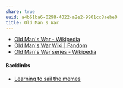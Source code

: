 ```yaml
---
share: true
uuid: a4b61ba6-0298-4022-a2e2-9901cc8aebe0
title: Old Man s War
---
```

* [Old Man's War - Wikipedia](https://en.wikipedia.org/wiki/Old_Man's_War)
* [Old Man's War Wiki | Fandom](https://oldmanswar.fandom.com/wiki/Old_Man%27s_War_Wiki)
* [Old Man's War series - Wikipedia](https://en.wikipedia.org/wiki/Old_Man's_War_series)


#### Backlinks

* [Learning to sail the memes](/e3ed979d-7207-4dfa-806c-03aab973a4c9)